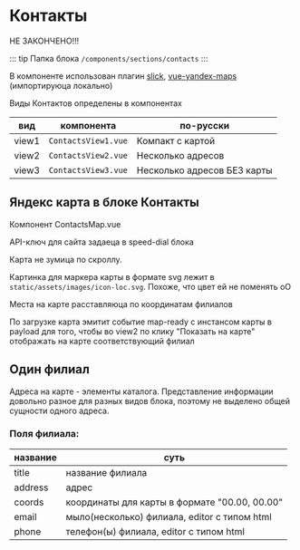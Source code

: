 # Контакты

НЕ ЗАКОНЧЕНО!!!

::: tip Папка блока
`/components/sections/contacts`
:::

В компоненте использован плагин [slick](/plugins/vue-slick.md), [vue-yandex-maps](/plugins/vue-yandex-maps.md) (импортируюца локально)

Виды Контактов определены в компонентах

| вид   | компонента          | по-русски                   |
| ----- | ------------------- | --------------------------- |
| view1 | `ContactsView1.vue` | Компакт с картой            |
| view2 | `ContactsView2.vue` | Несколько адресов           |
| view3 | `ContactsView3.vue` | Несколько адресов БЕЗ карты |

## Яндекс карта в блоке Контакты

Компонент ContactsMap.vue

API-ключ для сайта задаеца в speed-dial блока

Карта не зумица по скроллу.

Картинка для маркера карты в формате svg лежит в `static/assets/images/icon-loc.svg`. Похоже, что цвет ей не поменять оО

Места на карте расставляюца по координатам филиалов

По загрузке карта эмитит событие map-ready с инстансом карты в payload для того, чтобы во view2 по клику "Показать на карте" отображать на карте соответствующий филиал

## Один филиал

Адреса на карте - элементы каталога. Представление информации довольно разное для разных видов блока, поэтому не выделено общей сущности одного адреса.

### Поля филиала:

| название | суть                                          |
| -------- | --------------------------------------------- |
| title    | название филиала                              |
| address  | адрес                                         |
| coords   | координаты для карты в формате "00.00, 00.00" |
| email    | мыло(несколько) филиала, editor с типом html  |
| phone    | телефон(ы) филиала, editor с типом html       |
